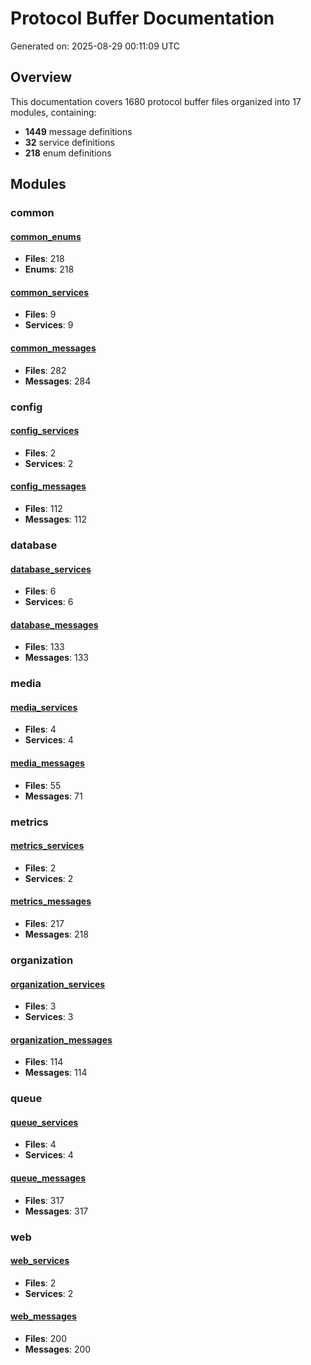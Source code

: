 # Protocol Buffer Documentation

Generated on: 2025-08-29 00:11:09 UTC

## Overview

This documentation covers 1680 protocol buffer files organized into 17 modules, containing:

- **1449** message definitions
- **32** service definitions
- **218** enum definitions

## Modules

### common

#### [common_enums](./common_enums.md)

- **Files**: 218
- **Enums**: 218

#### [common_services](./common_services.md)

- **Files**: 9
- **Services**: 9

#### [common_messages](./common_messages.md)

- **Files**: 282
- **Messages**: 284


### config

#### [config_services](./config_services.md)

- **Files**: 2
- **Services**: 2

#### [config_messages](./config_messages.md)

- **Files**: 112
- **Messages**: 112


### database

#### [database_services](./database_services.md)

- **Files**: 6
- **Services**: 6

#### [database_messages](./database_messages.md)

- **Files**: 133
- **Messages**: 133


### media

#### [media_services](./media_services.md)

- **Files**: 4
- **Services**: 4

#### [media_messages](./media_messages.md)

- **Files**: 55
- **Messages**: 71


### metrics

#### [metrics_services](./metrics_services.md)

- **Files**: 2
- **Services**: 2

#### [metrics_messages](./metrics_messages.md)

- **Files**: 217
- **Messages**: 218


### organization

#### [organization_services](./organization_services.md)

- **Files**: 3
- **Services**: 3

#### [organization_messages](./organization_messages.md)

- **Files**: 114
- **Messages**: 114


### queue

#### [queue_services](./queue_services.md)

- **Files**: 4
- **Services**: 4

#### [queue_messages](./queue_messages.md)

- **Files**: 317
- **Messages**: 317


### web

#### [web_services](./web_services.md)

- **Files**: 2
- **Services**: 2

#### [web_messages](./web_messages.md)

- **Files**: 200
- **Messages**: 200


